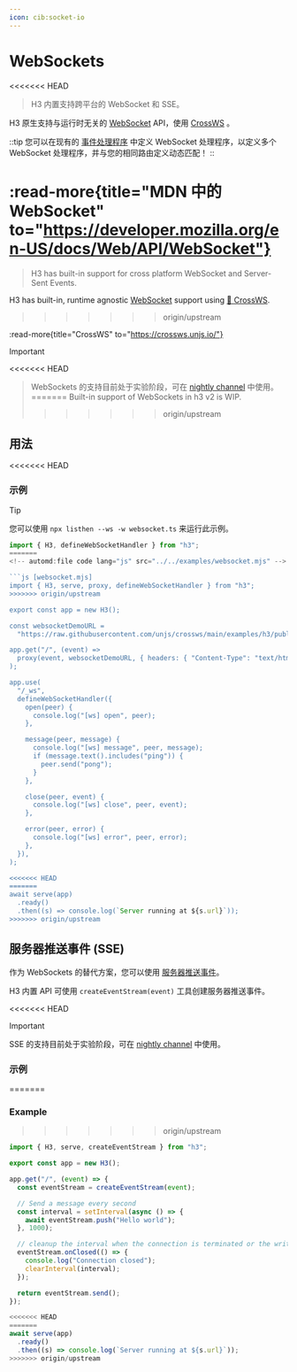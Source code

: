 ```yaml
---
icon: cib:socket-io
---
```


# WebSockets

<<<<<<< HEAD
> H3 内置支持跨平台的 WebSocket 和 SSE。

H3 原生支持与运行时无关的 [WebSocket](https://developer.mozilla.org/en-US/docs/Web/API/WebSocket) API，使用 [CrossWS](https://crossws.unjs.io/) 。

::tip
您可以在现有的 [事件处理程序](/guide/event-handler) 中定义 WebSocket 处理程序，以定义多个 WebSocket 处理程序，并与您的相同路由定义动态匹配！
::

:read-more{title="MDN 中的 WebSocket" to="https://developer.mozilla.org/en-US/docs/Web/API/WebSocket"}
=======
> H3 has built-in support for cross platform WebSocket and Server-Sent Events.

H3 has built-in, runtime agnostic [WebSocket](https://developer.mozilla.org/en-US/docs/Web/API/WebSocket) support using [🔌 CrossWS](https://crossws.unjs.io/).
>>>>>>> origin/upstream

:read-more{title="CrossWS" to="https://crossws.unjs.io/"}

> [!IMPORTANT]
<<<<<<< HEAD
> WebSockets 的支持目前处于实验阶段，可在 [nightly channel](/guide/nightly) 中使用。
=======
> Built-in support of WebSockets in h3 v2 is WIP.
>>>>>>> origin/upstream

## 用法

<<<<<<< HEAD
### 示例

> [!TIP]
> 您可以使用 `npx listhen --ws -w websocket.ts` 来运行此示例。

<!-- automd:file code src="../../examples/websocket.ts" -->

```ts [websocket.ts]
import { H3, defineWebSocketHandler } from "h3";
=======
<!-- automd:file code lang="js" src="../../examples/websocket.mjs" -->

```js [websocket.mjs]
import { H3, serve, proxy, defineWebSocketHandler } from "h3";
>>>>>>> origin/upstream

export const app = new H3();

const websocketDemoURL =
  "https://raw.githubusercontent.com/unjs/crossws/main/examples/h3/public/index.html";

app.get("/", (event) =>
  proxy(event, websocketDemoURL, { headers: { "Content-Type": "text/html" } }),
);

app.use(
  "/_ws",
  defineWebSocketHandler({
    open(peer) {
      console.log("[ws] open", peer);
    },

    message(peer, message) {
      console.log("[ws] message", peer, message);
      if (message.text().includes("ping")) {
        peer.send("pong");
      }
    },

    close(peer, event) {
      console.log("[ws] close", peer, event);
    },

    error(peer, error) {
      console.log("[ws] error", peer, error);
    },
  }),
);

<<<<<<< HEAD
=======
await serve(app)
  .ready()
  .then((s) => console.log(`Server running at ${s.url}`));
>>>>>>> origin/upstream
```

<!-- /automd -->

## 服务器推送事件 (SSE)

作为 WebSockets 的替代方案，您可以使用 [服务器推送事件](https://developer.mozilla.org/en-US/docs/Web/API/Server-sent_events)。

H3 内置 API 可使用 `createEventStream(event)` 工具创建服务器推送事件。

<<<<<<< HEAD
> [!IMPORTANT]
> SSE 的支持目前处于实验阶段，可在 [nightly channel](/guide/nightly) 中使用。

### 示例
=======
### Example
>>>>>>> origin/upstream

<!-- automd:file code lang="js" src="../../examples/server-sent-events.mjs" -->

```js [server-sent-events.mjs]
import { H3, serve, createEventStream } from "h3";

export const app = new H3();

app.get("/", (event) => {
  const eventStream = createEventStream(event);

  // Send a message every second
  const interval = setInterval(async () => {
    await eventStream.push("Hello world");
  }, 1000);

  // cleanup the interval when the connection is terminated or the writer is closed
  eventStream.onClosed(() => {
    console.log("Connection closed");
    clearInterval(interval);
  });

  return eventStream.send();
});

<<<<<<< HEAD
=======
await serve(app)
  .ready()
  .then((s) => console.log(`Server running at ${s.url}`));
>>>>>>> origin/upstream
```

<!-- /automd -->
